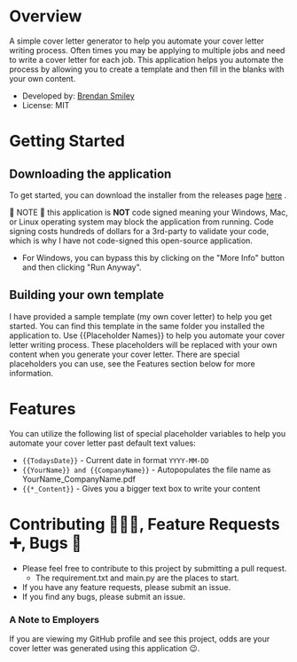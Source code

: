 # Overview

A simple cover letter generator to help you automate your cover letter writing process. Often times you may be applying to multiple jobs and need to write a cover letter for each job. This application helps you automate the process by allowing you to create a template and then fill in the blanks with your own content.

- Developed by: [Brendan Smiley](https://github.com/b-smiley/)
- License: MIT

# Getting Started

## Downloading the application

To get started, you can download the installer from the releases page [here](https://github.com/b-smiley/Cover-Letter-Generator/releases)
.

🎵 NOTE 🎵 this application is **NOT** code signed meaning your Windows, Mac, or Linux operating system may block the application from running. Code signing costs hundreds of dollars for a 3rd-party to validate your code, which is why I have not code-signed this open-source application.

- For Windows, you can bypass this by clicking on the "More Info" button and then clicking "Run Anyway".

## Building your own template

I have provided a sample template (my own cover letter) to help you get started. You can find this template in the same folder you installed the application to. Use {{Placeholder Names}} to help you automate your cover letter writing process. These placeholders will be replaced with your own content when you generate your cover letter.
There are special placeholders you can use, see the Features section below for more information.

# Features

You can utilize the following list of special placeholder variables to help you automate your cover letter past default text values:

- `{{TodaysDate}}` - Current date in format `YYYY-MM-DD`
- `{{YourName}} and {{CompanyName}}` - Autopopulates the file name as YourName_CompanyName.pdf
- `{{*_Content}}` - Gives you a bigger text box to write your content

# Contributing 🧑‍🤝‍🧑, Feature Requests ➕, Bugs 🐛

- Please feel free to contribute to this project by submitting a pull request.
  - The requirement.txt and main.py are the places to start.
- If you have any feature requests, please submit an issue.
- If you find any bugs, please submit an issue.

### A Note to Employers

If you are viewing my GitHub profile and see this project, odds are your cover letter was generated using this application 😉.
